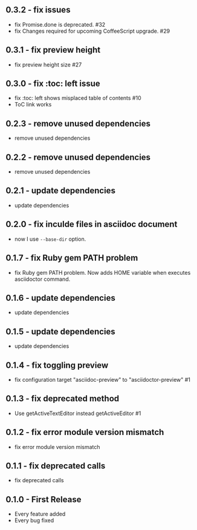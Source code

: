 ## 0.3.2 - fix issues
* fix Promise.done is deprecated. #32
* fix Changes required for upcoming CoffeeScript upgrade. #29


## 0.3.1 - fix preview height
* fix preview height size #27


## 0.3.0 - fix :toc: left issue
* fix :toc: left shows misplaced table of contents #10
* ToC link works


## 0.2.3 - remove unused dependencies
* remove unused dependencies

## 0.2.2 - remove unused dependencies
* remove unused dependencies

## 0.2.1 - update dependencies
* update dependencies

## 0.2.0 - fix inculde files in asciidoc document
* now I use `--base-dir` option.

## 0.1.7 - fix Ruby gem PATH problem
* fix Ruby gem PATH problem. Now adds HOME variable when executes asciidoctor command.

## 0.1.6 - update dependencies
* update dependencies

## 0.1.5 - update dependencies
* update dependencies

## 0.1.4 - fix toggling preview
* fix configuration target "asciidoc-preview" to "asciidoctor-preview" #1

## 0.1.3 - fix deprecated method
* Use getActiveTextEditor instead getActiveEditor #1

## 0.1.2 - fix error module version mismatch
* fix error module version mismatch

## 0.1.1 - fix deprecated calls
* fix deprecated calls

## 0.1.0 - First Release
* Every feature added
* Every bug fixed
